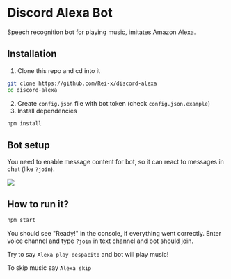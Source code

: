 # Discord Alexa Bot

Speech recognition bot for playing music, imitates Amazon Alexa.

## Installation

1. Clone this repo and cd into it

```sh
git clone https://github.com/Rei-x/discord-alexa
cd discord-alexa
```

2. Create `config.json` file with bot token (check `config.json.example`)
3. Install dependencies

```sh
npm install
```

## Bot setup
You need to enable message content for bot, so it can react to messages in chat (like `?join`).

![](https://i.imgur.com/06doHXE.png)

## How to run it?

```sh
npm start
```

You should see "Ready!" in the console, if everything went correctly.
Enter voice channel and type `?join` in text channel and bot should join.

Try to say `Alexa play despacito` and bot will play music!

To skip music say `Alexa skip`
